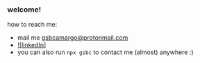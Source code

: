 ### welcome!

how to reach me:
  - mail me gsbcamargo@protonmail.com
  - [![linkedIn]](https://www.linkedin.com/in/gabriel1123)
  - you can also run `npx gsbc` to contact me (almost) anywhere :)
